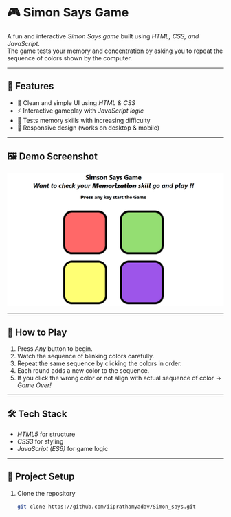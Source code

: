 # 🎮 Simon Says Game  

A fun and interactive *Simon Says game* built using *HTML, CSS, and JavaScript*.  
The game tests your memory and concentration by asking you to repeat the sequence of colors shown by the computer.  

---

## 🚀 Features  
- 🎨 Clean and simple UI using *HTML & CSS*  
- ⚡ Interactive gameplay with *JavaScript logic*  
- 🧠 Tests memory skills with increasing difficulty  
- 📱 Responsive design (works on desktop & mobile)  

---

## 🖼 Demo Screenshot  


![Simon Says Screenshot](simon.png)  

---

## 🎯 How to Play  
1. Press *Any* button to begin.  
2. Watch the sequence of blinking colors carefully.  
3. Repeat the same sequence by clicking the colors in order.  
4. Each round adds a new color to the sequence.  
5. If you click the wrong color or not align with actual sequence of color → *Game Over!*  

---

## 🛠 Tech Stack  
- *HTML5* for structure  
- *CSS3* for styling  
- *JavaScript (ES6)* for game logic  

---

## 📂 Project Setup  
1. Clone the repository  
   ```bash
   git clone https://github.com/iiprathamyadav/Simon_says.git
   